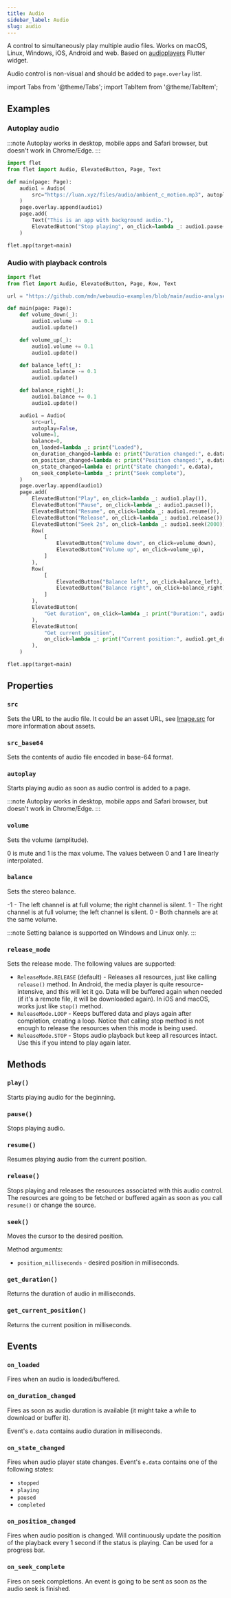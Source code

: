 ```yaml
---
title: Audio
sidebar_label: Audio
slug: audio
---
```


A control to simultaneously play multiple audio files. Works on macOS, Linux, Windows, iOS, Android and web.
Based on [audioplayers](https://pub.dev/packages/audioplayers) Flutter widget.

Audio control is non-visual and should be added to `page.overlay` list.

import Tabs from '@theme/Tabs';
import TabItem from '@theme/TabItem';

## Examples

### Autoplay audio

<Tabs groupId="language">
  <TabItem value="python" label="Python" default>

:::note
Autoplay works in desktop, mobile apps and Safari browser, but doesn't work in Chrome/Edge.
:::

```python
import flet
from flet import Audio, ElevatedButton, Page, Text

def main(page: Page):
    audio1 = Audio(
        src="https://luan.xyz/files/audio/ambient_c_motion.mp3", autoplay=True
    )
    page.overlay.append(audio1)
    page.add(
        Text("This is an app with background audio."),
        ElevatedButton("Stop playing", on_click=lambda _: audio1.pause()),
    )

flet.app(target=main)
```
  </TabItem>
</Tabs>

### Audio with playback controls

<Tabs groupId="language">
  <TabItem value="python" label="Python" default>

```python
import flet
from flet import Audio, ElevatedButton, Page, Row, Text

url = "https://github.com/mdn/webaudio-examples/blob/main/audio-analyser/viper.mp3?raw=true"

def main(page: Page):
    def volume_down(_):
        audio1.volume -= 0.1
        audio1.update()

    def volume_up(_):
        audio1.volume += 0.1
        audio1.update()

    def balance_left(_):
        audio1.balance -= 0.1
        audio1.update()

    def balance_right(_):
        audio1.balance += 0.1
        audio1.update()

    audio1 = Audio(
        src=url,
        autoplay=False,
        volume=1,
        balance=0,
        on_loaded=lambda _: print("Loaded"),
        on_duration_changed=lambda e: print("Duration changed:", e.data),
        on_position_changed=lambda e: print("Position changed:", e.data),
        on_state_changed=lambda e: print("State changed:", e.data),
        on_seek_complete=lambda _: print("Seek complete"),
    )
    page.overlay.append(audio1)
    page.add(
        ElevatedButton("Play", on_click=lambda _: audio1.play()),
        ElevatedButton("Pause", on_click=lambda _: audio1.pause()),
        ElevatedButton("Resume", on_click=lambda _: audio1.resume()),
        ElevatedButton("Release", on_click=lambda _: audio1.release()),
        ElevatedButton("Seek 2s", on_click=lambda _: audio1.seek(2000)),
        Row(
            [
                ElevatedButton("Volume down", on_click=volume_down),
                ElevatedButton("Volume up", on_click=volume_up),
            ]
        ),
        Row(
            [
                ElevatedButton("Balance left", on_click=balance_left),
                ElevatedButton("Balance right", on_click=balance_right),
            ]
        ),
        ElevatedButton(
            "Get duration", on_click=lambda _: print("Duration:", audio1.get_duration())
        ),
        ElevatedButton(
            "Get current position",
            on_click=lambda _: print("Current position:", audio1.get_duration()),
        ),
    )

flet.app(target=main)
```
  </TabItem>
</Tabs>

## Properties

### `src`

Sets the URL to the audio file. It could be an asset URL, see [Image.src](/docs/controls/image#src) for more information about assets.

### `src_base64`

Sets the contents of audio file encoded in base-64 format.

### `autoplay`

Starts playing audio as soon as audio control is added to a page.

:::note
Autoplay works in desktop, mobile apps and Safari browser, but doesn't work in Chrome/Edge.
:::

### `volume`

Sets the volume (amplitude).

0 is mute and 1 is the max volume. The values between 0 and 1 are linearly interpolated.

### `balance`

Sets the stereo balance.

-1 - The left channel is at full volume; the right channel is silent. 1 - The right channel is at full volume; the left channel is silent. 0 - Both channels are at the same volume.

:::note
Setting balance is supported on Windows and Linux only.
:::

### `release_mode`

Sets the release mode. The following values are supported:

* `ReleaseMode.RELEASE` (default) - Releases all resources, just like calling `release()` method. In Android, the media player is quite resource-intensive, and this will let it go. Data will be buffered again when needed (if it's a remote file, it will be downloaded again). In iOS and macOS, works just like `stop()` method.
* `ReleaseMode.LOOP` - Keeps buffered data and plays again after completion, creating a loop. Notice that calling stop method is not enough to release the resources when this mode is being used.
* `ReleaseMode.STOP` - Stops audio playback but keep all resources intact. Use this if you intend to play again later.

## Methods

### `play()`

Starts playing audio for the beginning.

### `pause()`

Stops playing audio.

### `resume()`

Resumes playing audio from the current position.

### `release()`

Stops playing and releases the resources associated with this audio control.
The resources are going to be fetched or buffered again as soon as you call `resume()` or change the source.

### `seek()`

Moves the cursor to the desired position.

Method arguments:

* `position_milliseconds` - desired position in milliseconds.

### `get_duration()`

Returns the duration of audio in milliseconds.

### `get_current_position()`

Returns the current position in milliseconds.

## Events

### `on_loaded`

Fires when an audio is loaded/buffered.

### `on_duration_changed`

Fires as soon as audio duration is available (it might take a while to download or buffer it).

Event's `e.data` contains audio duration in milliseconds.

### `on_state_changed`

Fires when audio player state changes. Event's `e.data` contains one of the following states:

* `stopped`
* `playing`
* `paused`
* `completed`

### `on_position_changed`

Fires when audio position is changed. Will continuously update the position of the playback every 1 second if the status is playing. Can be used for a progress bar.

### `on_seek_complete`

Fires on seek completions. An event is going to be sent as soon as the audio seek is finished.